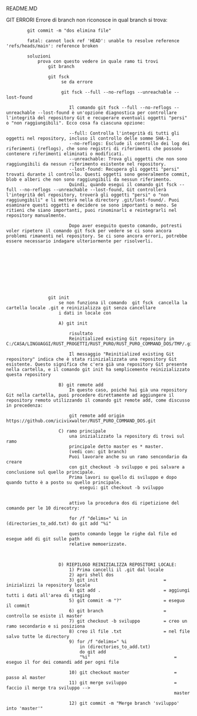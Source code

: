 README.MD



GIT
	ERRORI
		Errore di branch
			non riconosce in qual branch si trova:
			
			git commit -m "dos elimina file"

			fatal: cannot lock ref 'HEAD': unable to resolve reference 'refs/heads/main': reference broken  

			soluzioni
				prova con questo vedere in quale ramo ti trovi
					git branch

					git fsck
						 se da errore 

					 	 git fsck --full --no-reflogs --unreachable --lost-found

							Il comando git fsck --full --no-reflogs --unreachable --lost-found è un'opzione diagnostica per controllare l'integrità del repository Git e recuperare eventuali oggetti "persi" o "non raggiungibili". Ecco cosa fa ciascuna opzione:

							--full: Controlla l'integrità di tutti gli oggetti nel repository, incluso il controllo delle somme SHA-1.
							--no-reflogs: Esclude il controllo dei log dei riferimenti (reflogs), che sono registri di riferimenti che possono contenere riferimenti eliminati o modificati.
							--unreachable: Trova gli oggetti che non sono raggiungibili da nessun riferimento esistente nel repository.
							--lost-found: Recupera gli oggetti "persi" trovati durante il controllo. Questi oggetti sono generalmente commit, blob e alberi che non sono raggiungibili da nessun riferimento.
							Quindi, quando esegui il comando git fsck --full --no-reflogs --unreachable --lost-found, Git controllerà l'integrità del repository, troverà gli oggetti "persi" o "non raggiungibili" e li metterà nella directory .git/lost-found/. Puoi esaminare questi oggetti e decidere se sono importanti o meno. Se ritieni che siano importanti, puoi rinominarli e reintegrarli nel repository manualmente.

							Dopo aver eseguito questo comando, potresti voler ripetere il comando git fsck per vedere se ci sono ancora problemi rimanenti nel repository. Se ci sono ancora errori, potrebbe essere necessario indagare ulteriormente per risolverli.










					git init
						se non funziona il comando  git fsck  cancella la cartella locale .git e reinizializza git senza cancellare
						i dati in locale con 

						A) git init

							risultato
							Reinitialized existing Git repository in C:/CASA/LINGUAGGI/RUST_PROGETTI/RUST_PURO/RUST_PURO_COMMAND_DOS/TMP/.git/

							Il messaggio "Reinitialized existing Git repository" indica che è stata riinizializzata una repository Git esistente. Questo significa che c'era già una repository Git presente nella cartella, e il comando git init ha semplicemente reinizializzato questa repository

						B) git remote add
							In questo caso, poiché hai già una repository Git nella cartella, puoi procedere direttamente ad aggiungere il repository remoto utilizzando il comando git remote add, come discusso in precedenza:

							git remote add origin https://github.com/icivixwalter/RUST_PURO_COMMAND_DOS.git

						C) ramo principale
							una inizializzato la repository di trovi sul ramo
							principale detto master es * master.
							(vedi con: git branch)
							Puoi lavorare anche su un ramo sencondario da creare
							con git checkout -b sviluppo e poi salvare a conclusione sul quello principale.
							Prima lavori su quello di sviluppo e dopo quando tutto è a posto su quello principale.
								esegui: git checkout -b sviluppo


							attivo la procedura dos di ripetizione del comando per le 10 direcotry:

							for /f "delims=" %i in (directories_to_add.txt) do git add "%i"

							questo comando legge le righe dal file ed esegue add di git sulle path 
							relative memoerizzate.



						D) RIEPILOGO REINIZIALIZZA REPOSITORI LOCALE:
							1) Prima cancelli il .git dal locale
							2) apri shell dos
							3) git init   						= inizializzi la repository locale
							4) git add .						= aggiungi tutti i dati all'area di staging
							5) git commit -m "?"				= eseguo il commit 
							6) git branch						= controllo se esiste il master
							7) git checkout -b sviluppo			= creo un ramo secondario e si posiziona
							8) creo il file .txt				= nel file salvo tutte le directory
							9) for /f "delims=" %i 
								in (directories_to_add.txt) 
								do git add 
								"%i"								=  eseguo il for dei comandi add per ogni file

							10) git checkout master					= passo al master
							11) git merge sviluppo					= faccio il merge tra sviluppo --> 
																	master

							12) git commit -m "Merge branch 'sviluppo' into 'master'"








